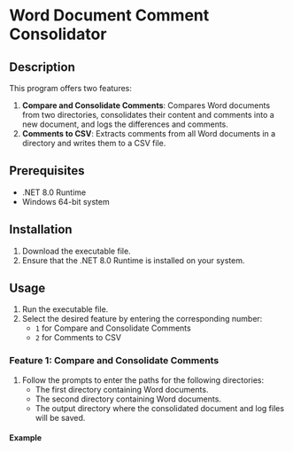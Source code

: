 ﻿# Word Document Comment Consolidator

## Description
This program offers two features:
1. **Compare and Consolidate Comments**: Compares Word documents from two directories, consolidates their content and comments into a new document, and logs the differences and comments.
2. **Comments to CSV**: Extracts comments from all Word documents in a directory and writes them to a CSV file.

## Prerequisites
- .NET 8.0 Runtime
- Windows 64-bit system

## Installation
1. Download the executable file.
2. Ensure that the .NET 8.0 Runtime is installed on your system.

## Usage
1. Run the executable file.
2. Select the desired feature by entering the corresponding number:
   - `1` for Compare and Consolidate Comments
   - `2` for Comments to CSV

### Feature 1: Compare and Consolidate Comments
1. Follow the prompts to enter the paths for the following directories:
   - The first directory containing Word documents.
   - The second directory containing Word documents.
   - The output directory where the consolidated document and log files will be saved.

#### Example

